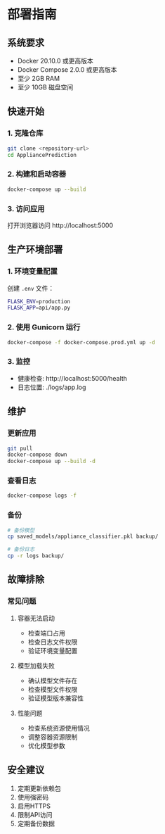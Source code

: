# 部署指南

## 系统要求
- Docker 20.10.0 或更高版本
- Docker Compose 2.0.0 或更高版本
- 至少 2GB RAM
- 至少 10GB 磁盘空间

## 快速开始

### 1. 克隆仓库
```bash
git clone <repository-url>
cd AppliancePrediction
```

### 2. 构建和启动容器
```bash
docker-compose up --build
```

### 3. 访问应用
打开浏览器访问 http://localhost:5000

## 生产环境部署

### 1. 环境变量配置
创建 `.env` 文件：
```bash
FLASK_ENV=production
FLASK_APP=api/app.py
```

### 2. 使用 Gunicorn 运行
```bash
docker-compose -f docker-compose.prod.yml up -d
```

### 3. 监控
- 健康检查: http://localhost:5000/health
- 日志位置: ./logs/app.log

## 维护

### 更新应用
```bash
git pull
docker-compose down
docker-compose up --build -d
```

### 查看日志
```bash
docker-compose logs -f
```

### 备份
```bash
# 备份模型
cp saved_models/appliance_classifier.pkl backup/

# 备份日志
cp -r logs backup/
```

## 故障排除

### 常见问题
1. 容器无法启动
   - 检查端口占用
   - 检查日志文件权限
   - 验证环境变量配置

2. 模型加载失败
   - 确认模型文件存在
   - 检查模型文件权限
   - 验证模型版本兼容性

3. 性能问题
   - 检查系统资源使用情况
   - 调整容器资源限制
   - 优化模型参数

## 安全建议
1. 定期更新依赖包
2. 使用强密码
3. 启用HTTPS
4. 限制API访问
5. 定期备份数据 